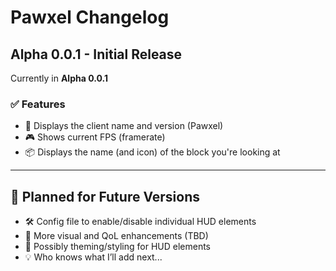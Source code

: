 # Pawxel Changelog

## Alpha 0.0.1 - Initial Release

Currently in **Alpha 0.0.1**

### ✅ Features
- 🧭 Displays the client name and version (Pawxel)
- 🎮 Shows current FPS (framerate)
- 📦 Displays the name (and icon) of the block you're looking at

---

## 🔮 Planned for Future Versions

- 🛠️ Config file to enable/disable individual HUD elements
- 📝 More visual and QoL enhancements (TBD)
- 🎨 Possibly theming/styling for HUD elements
- 💡 Who knows what I’ll add next...
